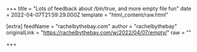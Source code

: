 
+++
title = "Lots of feedback about /bin/true, and more empty file fun"
date = 2022-04-07T21:59:29.000Z
template = "html_content/raw.html"

[extra]
feedName = "rachelbythebay.com"
author = "rachelbythebay"
originalLink = "https://rachelbythebay.com/w/2022/04/07/empty/"
raw = ""

+++

